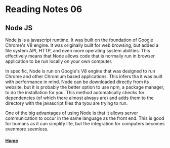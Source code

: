 # Reading Notes 06

## Node JS

Node js is a javascript runtime. It was built on the foundation of Google Chrome's V8 engine. It was originally built for web browsing, but added a file system API, HTTP, and even more operating system abilities. This effectively means that Node allows code that is normally run in browser application to be run locally on your own computer.

In specific, Node is run on Google's V8 engine that was designed to run Chrome and other Chromium based applications. This infers tha it was built with performance in mind. Node can be downloaded directly from its website, but it is probably the better option to use npm, a package manager, to do the installation for you. This method automatically checks for dependencies (of which there almost always are) and adds them to the directory with the javascript files tha tyou are trying to run.

One of the big advantages of using Node is that it allows server communication to occur in the same language as the front end. This is good for humans as it can simplify life, but the integration for computers becomes evenmore seemless.


#### [Home](README.md)